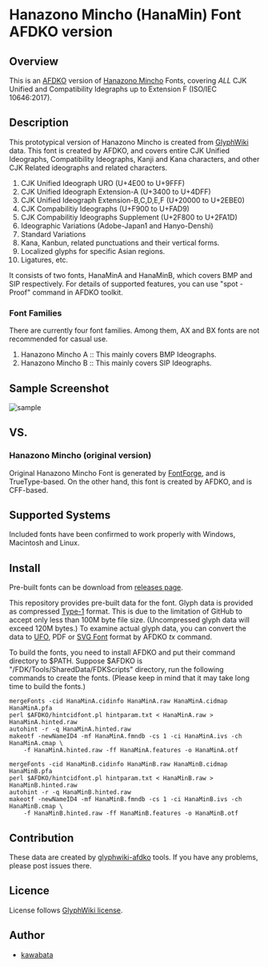Hanazono Mincho (HanaMin) Font AFDKO version
=============================

## Overview

This is an [AFDKO](http://www.adobe.com/devnet/opentype/afdko.html)
version of [Hanazono Mincho](https://fonts.jp/) Fonts, covering *ALL*
CJK Unified and Compatibility Idegraphs up to Extension F (ISO/IEC
10646:2017).

## Description

This prototypical version of Hanazono Mincho is created from
[GlyphWiki](http://glyphwiki.org/) data. This font is created by
AFDKO, and covers entire CJK Unified Ideographs, Compatibility
Ideographs, Kanji and Kana characters, and other CJK Related
ideographs and related characters.

1. CJK Unified Ideograph URO (U+4E00 to U+9FFF)
2. CJK Unified Ideograph Extension-A (U+3400 to U+4DFF)
3. CJK Unified Ideograph Extension-B,C,D,E,F (U+20000 to U+2EBE0)
4. CJK Compabilitiy Ideographs (U+F900 to U+FAD9)
5. CJK Compabilitiy Ideographs Supplement (U+2F800 to U+2FA1D)
6. Ideographic Variations (Adobe-Japan1 and Hanyo-Denshi)
7. Standard Variations
8. Kana, Kanbun, related punctuations and their vertical forms.
9. Localized glyphs for specific Asian regions.
10. Ligatures, etc.

It consists of two fonts, HanaMinA and HanaMinB, which covers BMP and
SIP respectively. For details of supported features, you can use "spot
-Proof" command in AFDKO toolkit.

### Font Families

There are currently four font families. Among them, AX and BX fonts
are not recommended for casual use.

1. Hanazono Mincho A :: This mainly covers BMP Ideographs.
2. Hanazono Mincho B :: This mainly covers SIP Ideographs.
<!--
3. Hanazono Mincho AX :: This is an extended version of Hanazono
   Mincho A, supporting GlyphWiki *uXXXX-itaiji-YYY*, *uXXXX-YY* and
   *kumimoji-XXXX* glyphs by using OpenType GSUB features "trad",
   "ssXX" and "ccmp" features.
4. Hanazono Mincho BX :: This is an extended version of Hanazono
   Mincho B.
-->

## Sample Screenshot

![sample](https://cloud.githubusercontent.com/assets/217020/3786962/fa5527bc-19ef-11e4-83b2-bf14a32602e2.png)

## VS.

### Hanazono Mincho (original version)

Original Hanazono Mincho Font is generated by
[FontForge](http://fontforge.org/), and is TrueType-based. On the
other hand, this font is created by AFDKO, and is CFF-based.

## Supported Systems

Included fonts have been confirmed to work properly with Windows,
Macintosh and Linux.

## Install

Pre-built fonts can be download from
[releases page](http://github.com/cjkvi/HanaMinAFDKO/releases).

This repository provides pre-built data for the font. Glyph data is
provided as compressed
[Type-1](https://partners.adobe.com/public/developer/en/font/T1_SPEC.PDF)
format. This is due to the limitation of GitHub to accept only less
than 100M byte file size. (Uncompressed glyph data will exceed 120M
bytes.) To examine actual glyph data, you can convert the data to
[UFO](http://unifiedfontobject.org/), PDF or
[SVG Font](http://www.w3.org/TR/SVG/fonts.html) format by AFDKO *tx*
command.

To build the fonts, you need to install AFDKO and put their command
directory to $PATH. Suppose $AFDKO is
"/FDK/Tools/SharedData/FDKScripts" directory, run the following
commands to create the fonts. (Please keep in mind that it may take
long time to build the fonts.)

    mergeFonts -cid HanaMinA.cidinfo HanaMinA.raw HanaMinA.cidmap HanaMinA.pfa
    perl $AFDKO/hintcidfont.pl hintparam.txt < HanaMinA.raw > HanaMinA.hinted.raw
    autohint -r -q HanaMinA.hinted.raw
    makeotf -newNameID4 -mf HanaMinA.fmndb -cs 1 -ci HanaMinA.ivs -ch HanaMinA.cmap \
        -f HanaMinA.hinted.raw -ff HanaMinA.features -o HanaMinA.otf

    mergeFonts -cid HanaMinB.cidinfo HanaMinB.raw HanaMinB.cidmap HanaMinB.pfa
    perl $AFDKO/hintcidfont.pl hintparam.txt < HanaMinB.raw > HanaMinB.hinted.raw
    autohint -r -q HanaMinB.hinted.raw
    makeotf -newNameID4 -mf HanaMinB.fmndb -cs 1 -ci HanaMinB.ivs -ch HanaMinB.cmap \
        -f HanaMinB.hinted.raw -ff HanaMinB.features -o HanaMinB.otf

<!--
HanaMinAX, HanaMinBX can also be created like the above operations.
-->

## Contribution

These data are created by
[glyphwiki-afdko](http://github.com/kawabata/glyphwiki-afdko) tools.
If you have any problems, please post issues there.

## Licence

License follows [GlyphWiki license](http://glyphwiki.org/license.html).

## Author

- [kawabata](https://github.com/kawabata)
